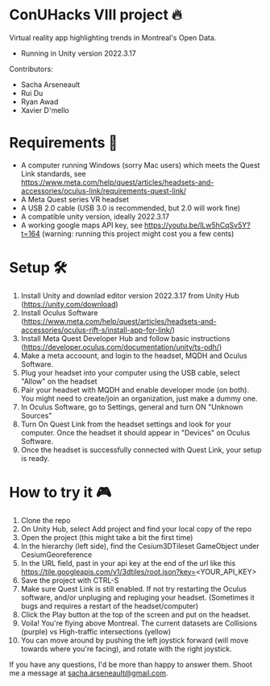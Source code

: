 # ConUHacks VIII project 🔥

Virtual reality app highlighting trends in Montreal's Open Data.

* Running in Unity version 2022.3.17

Contributors:
- Sacha Arseneault
- Rui Du
- Ryan Awad
- Xavier D'mello

# Requirements 📄
- A computer running Windows (sorry Mac users) which meets the Quest Link standards, see https://www.meta.com/help/quest/articles/headsets-and-accessories/oculus-link/requirements-quest-link/
- A Meta Quest series VR headset
- A USB 2.0 cable (USB 3.0 is recommended, but 2.0 will work fine)
- A compatible unity version, ideally 2022.3.17
- A working google maps API key, see https://youtu.be/lLw5hCqSv5Y?t=164 (warning: running this project might cost you a few cents)

# Setup 🛠️
1. Install Unity and downlad editor version 2022.3.17 from Unity Hub (https://unity.com/download)
2. Install Oculus Software (https://www.meta.com/help/quest/articles/headsets-and-accessories/oculus-rift-s/install-app-for-link/)
3. Install Meta Quest Developer Hub and follow basic instructions (https://developer.oculus.com/documentation/unity/ts-odh/)
4. Make a meta accoount, and login to the headset, MQDH and Oculus Software.
5. Plug your headset into your computer using the USB cable, select "Allow" on the headset
6. Pair your headset with MQDH and enable developer mode (on both). You might need to create/join an organization, just make a dummy one.
7. In Oculus Software, go to Settings, general and turn ON "Unknown Sources"
8. Turn On Quest Link from the headset settings and look for your computer. Once the headset it should appear in "Devices" on Oculus Software.
9. Once the headset is successfully connected with Quest Link, your setup is ready.

# How to try it 🎮
1. Clone the repo
2. On Unity Hub, select Add project and find your local copy of the repo
3. Open the project (this might take a bit the first time)
4. In the hierarchy (left side), find the Cesium3DTileset GameObject under CesiumGeoreference
5. In the URL field, past in your api key at the end of the url like this https://tile.googleapis.com/v1/3dtiles/root.json?key=<YOUR_API_KEY>
6. Save the project with CTRL-S
7. Make sure Quest Link is still enabled. If not try restarting the Oculus software, and/or unpluging and repluging your headset. (Sometimes it bugs and requires a restart of the headset/computer)
9. Click the Play button at the top of the screen and put on the headset.
10. Voila! You're flying above Montreal. The current datasets are Collisions (purple) vs High-traffic intersections (yellow)
11. You can move around by pushing the left joystick forward (will move towards where you're facing), and rotate with the right joystick.

If you have any questions, I'd be more than happy to answer them. Shoot me a message at sacha.arseneault@gmail.com.


  
